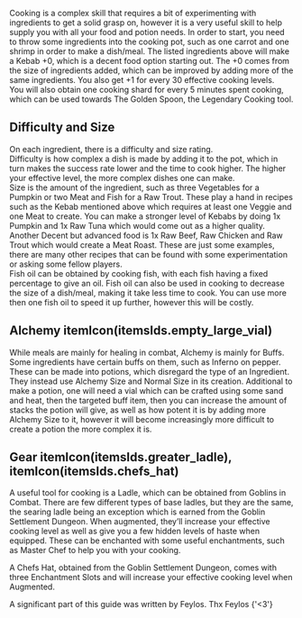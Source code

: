 Cooking is a complex skill that requires a bit of experimenting with ingredients to get a solid
grasp on, however it is a very useful skill to help supply you with all your food and potion needs. In order
to start, you need to throw some ingredients into the cooking pot, such as one carrot and one shrimp in
order to make a dish/meal. The listed ingredients above will make a Kebab +0, which is a decent food option
starting out. The +0 comes from the size of ingredients added, which can be improved by adding more of the
same ingredients. You also get +1 for every 30 effective cooking levels.
<br />
You will also obtain one cooking shard for every 5 minutes spent cooking, which can be used towards The
Golden Spoon, the Legendary Cooking tool.

## Difficulty and Size
On each ingredient, there is a difficulty and size rating.
<br/>
Difficulty is how complex a dish is made by
adding it to the pot, which in turn makes the success rate lower and the time to cook higher. The higher
your effective level, the more complex dishes one can make.
<br/>
Size is the amount of the ingredient, such as three Vegetables for a Pumpkin or two Meat and Fish for a Raw Trout. These play a
hand in recipes such as the Kebab mentioned above which requires at least one Veggie and one Meat to create.
You can make a stronger level of Kebabs by doing 1x Pumpkin and 1x Raw Tuna which would come out as a higher
quality. Another Decent but advanced food is 1x Raw Beef, Raw Chicken and Raw Trout which would create a Meat
Roast. These are just some examples, there are many other recipes that can be found with some
experimentation or asking some fellow players.
<br/>
Fish oil can be obtained by cooking fish, with each fish having a fixed percentage to give an oil.
Fish oil can also be used in cooking to decrease the size of a dish/meal, making it take less time to cook.
You can use more then one fish oil to speed it up further, however this will be costly.

## Alchemy itemIcon(itemsIds.empty_large_vial)
While meals are mainly for healing in combat, Alchemy is mainly for Buffs. Some ingredients have certain
buffs on them, such as Inferno on pepper. These can be made into potions, which disregard the type of an
Ingredient. They instead use Alchemy Size and Normal Size in its creation. Additional to make a potion, one
will need a vial which can be crafted using some sand and heat, then the targeted buff item, then you can
increase the amount of stacks the potion will give, as well as how potent it is by adding more Alchemy Size
to it, however it will become increasingly more difficult to create a potion the more complex it is.

## Gear itemIcon(itemsIds.greater_ladle), itemIcon(itemsIds.chefs_hat)

<p>
	A useful tool for cooking is a Ladle, which can be obtained from Goblins in Combat. There are few different
	types of base ladles, but they are the same, the searing ladle being an exception which is earned from the
	Goblin Settlement Dungeon. When augmented, they’ll increase your effective cooking level as well as give you
	a few hidden levels of haste when equipped. These can be enchanted with some useful enchantments, such as
	Master Chef to help you with your cooking.
</p>

<p>A Chefs Hat, obtained from the Goblin Settlement Dungeon, comes with three Enchantment Slots and will increase your effective cooking level when Augmented.</p>
<p color='gray' fontStyle='oblique'>
	A significant part of this guide was written by Feylos. Thx Feylos {'<3'}
</p>
